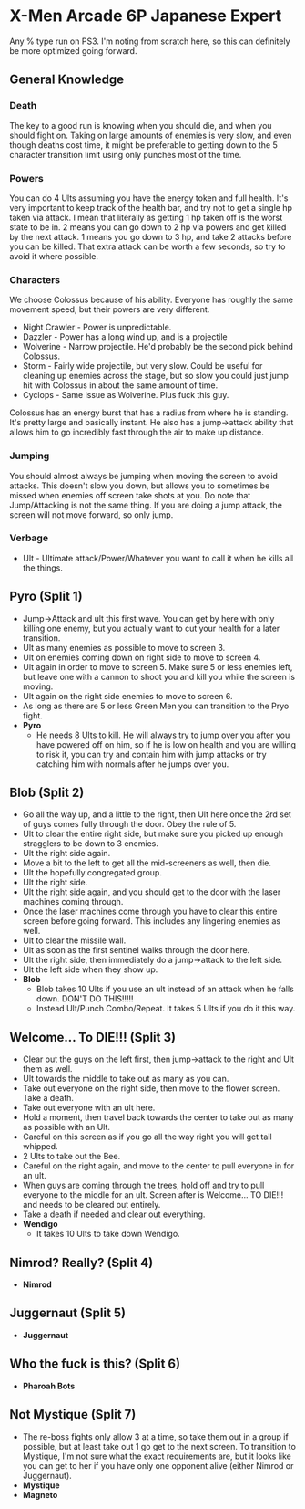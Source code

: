 # X-Men Arcade 6P Japanese Expert

Any % type run on PS3. I'm noting from scratch here, so this can definitely be
more optimized going forward.

## General Knowledge

### Death

The key to a good run is knowing when you should die, and when you should fight
on. Taking on large amounts of enemies is very slow, and even though deaths cost
time, it might be preferable to getting down to the 5 character transition limit
using only punches most of the time.

### Powers

You can do 4 Ults assuming you have the energy token and full health. It's
very important to keep track of the health bar, and try not to get a single hp
taken via attack. I mean that literally as getting 1 hp taken off is the worst
state to be in. 2 means you can go down to 2 hp via powers and get killed by the
next attack. 1 means you go down to 3 hp, and take 2 attacks before you can be
killed. That extra attack can be worth a few seconds, so try to avoid it where
possible.

### Characters

We choose Colossus because of his ability. Everyone has roughly the same
movement speed, but their powers are very different.

  * Night Crawler - Power is unpredictable.
  * Dazzler - Power has a long wind up, and is a projectile
  * Wolverine - Narrow projectile. He'd probably be the second pick behind
                Colossus.
  * Storm - Fairly wide projectile, but very slow. Could be useful for cleaning
            up enemies across the stage, but so slow you could just jump hit
            with Colossus in about the same amount of time.
  * Cyclops - Same issue as Wolverine. Plus fuck this guy.

Colossus has an energy burst that has a radius from where he is standing. It's
pretty large and basically instant. He also has a jump->attack ability that
allows him to go incredibly fast through the air to make up distance.

### Jumping

You should almost always be jumping when moving the screen to avoid attacks.
This doesn't slow you down, but allows you to sometimes be missed when enemies
off screen take shots at you. Do note that Jump/Attacking is not the same thing.
If you are doing a jump attack, the screen will not move forward, so only jump.

### Verbage

  * Ult - Ultimate attack/Power/Whatever you want to call it when he kills all
          the things.

## Pyro (Split 1)

  * Jump->Attack and ult this first wave. You can get by here with only killing
    one enemy, but you actually want to cut your health for a later transition.
  * Ult as many enemies as possible to move to screen 3.
  * Ult on enemies coming down on right side to move to screen 4.
  * Ult again in order to move to screen 5. Make sure 5 or less enemies
    left, but leave one with a cannon to shoot you and kill you while the screen
    is moving.
  * Ult again on the right side enemies to move to screen 6.
  * As long as there are 5 or less Green Men you can transition to the Pryo
    fight.
  * **Pyro**
    * He needs 8 Ults to kill. He will always try to jump over you after
      you have powered off on him, so if he is low on health and you are willing
      to risk it, you can try and contain him with jump attacks or try catching
      him with normals after he jumps over you.

## Blob (Split 2)

  * Go all the way up, and a little to the right, then Ult here once the 2rd set
    of guys comes fully through the door. Obey the rule of 5.
  * Ult to clear the entire right side, but make sure you picked up enough
    stragglers to be down to 3 enemies.
  * Ult the right side again.
  * Move a bit to the left to get all the mid-screeners as well, then die.
  * Ult the hopefully congregated group.
  * Ult the right side.
  * Ult the right side again, and you should get to the door with the laser
    machines coming through.
  * Once the laser machines come through you have to clear this entire screen
    before going forward. This includes any lingering enemies as well.
  * Ult to clear the missile wall.
  * Ult as soon as the first sentinel walks through the door here.
  * Ult the right side, then immediately do a jump->attack to the left side.
  * Ult the left side when they show up.
  * **Blob**
    * Blob takes 10 Ults if you use an ult instead of an attack when he falls
      down. DON'T DO THIS!!!!!
    * Instead Ult/Punch Combo/Repeat. It takes 5 Ults if you do it this way.

## Welcome... To DIE!!! (Split 3)

  * Clear out the guys on the left first, then jump->attack to the right and Ult
    them as well.
  * Ult towards the middle to take out as many as you can.
  * Take out everyone on the right side, then move to the flower screen. Take a
    death.
  * Take out everyone with an ult here.
  * Hold a moment, then travel back towards the center to take out as many as
    possible with an Ult.
  * Careful on this screen as if you go all the way right you will get tail
    whipped.
  * 2 Ults to take out the Bee.
  * Careful on the right again, and move to the center to pull everyone in for
    an ult.
  * When guys are coming through the trees, hold off and try to pull everyone to
    the middle for an ult. Screen after is Welcome... TO DIE!!! and needs to be
    cleared out entirely.
  * Take a death if needed and clear out everything.
  * **Wendigo**
    * It takes 10 Ults to take down Wendigo.

## Nimrod? Really? (Split 4)

  * **Nimrod**

## Juggernaut (Split 5)

  * **Juggernaut**

## Who the fuck is this? (Split 6)

  * **Pharoah Bots**

## Not Mystique (Split 7)

  * The re-boss fights only allow 3 at a time, so take them out in a group if
    possible, but at least take out 1 go get to the next screen. To transition
    to Mystique, I'm not sure what the exact requirements are, but it looks like
    you can get to her if you have only one opponent alive (either Nimrod or
    Juggernaut).
  * **Mystique**
  * **Magneto**